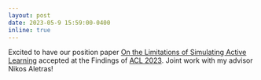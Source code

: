 ```yaml
---
layout: post
date: 2023-05-9 15:59:00-0400
inline: true
---
```


Excited to have our position paper [On the Limitations of Simulating Active Learning](https://arxiv.org/abs/2305.13342) accepted at the Findings of [ACL 2023](https://2023.aclweb.org/). Joint work with my advisor Nikos Aletras!
